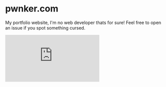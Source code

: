 # pwnker.com
My portfolio website, I'm no web developer thats for sure! Feel free to open an issue if you spot something cursed.

 [![Website](https://img.shields.io/website?style=for-the-badge&up_color=green&&label=visit&up_message=🌐&url=https%3A%2F%2Fpwnker.com)](https://pwnker.com)
